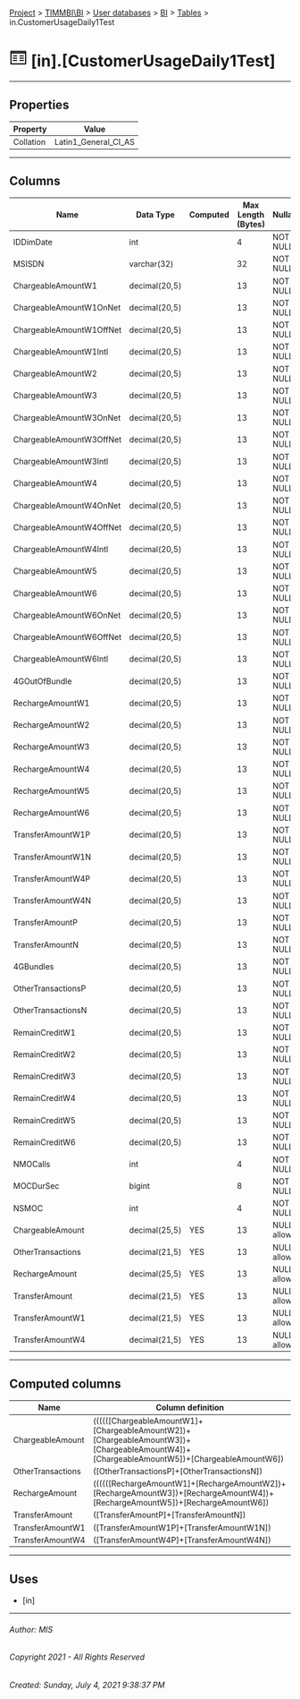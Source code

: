 #### 

[Project](../../../../index.md) > [TIMMBI\\BI](../../../index.md) > [User databases](../../index.md) > [BI](../index.md) > [Tables](Tables.md) > in.CustomerUsageDaily1Test

# ![Tables](../../../../Images/Table32.png) [in].[CustomerUsageDaily1Test]

---

## <a name="#properties"></a>Properties

| Property | Value |
|---|---|
| Collation | Latin1_General_CI_AS |


---

## <a name="#columns"></a>Columns

| Name | Data Type | Computed | Max Length (Bytes) | Nullability |
|---|---|---|---|---|
| IDDimDate | int |  | 4 | NOT NULL |
| MSISDN | varchar(32) |  | 32 | NOT NULL |
| ChargeableAmountW1 | decimal(20,5) |  | 13 | NOT NULL |
| ChargeableAmountW1OnNet | decimal(20,5) |  | 13 | NOT NULL |
| ChargeableAmountW1OffNet | decimal(20,5) |  | 13 | NOT NULL |
| ChargeableAmountW1Intl | decimal(20,5) |  | 13 | NOT NULL |
| ChargeableAmountW2 | decimal(20,5) |  | 13 | NOT NULL |
| ChargeableAmountW3 | decimal(20,5) |  | 13 | NOT NULL |
| ChargeableAmountW3OnNet | decimal(20,5) |  | 13 | NOT NULL |
| ChargeableAmountW3OffNet | decimal(20,5) |  | 13 | NOT NULL |
| ChargeableAmountW3Intl | decimal(20,5) |  | 13 | NOT NULL |
| ChargeableAmountW4 | decimal(20,5) |  | 13 | NOT NULL |
| ChargeableAmountW4OnNet | decimal(20,5) |  | 13 | NOT NULL |
| ChargeableAmountW4OffNet | decimal(20,5) |  | 13 | NOT NULL |
| ChargeableAmountW4Intl | decimal(20,5) |  | 13 | NOT NULL |
| ChargeableAmountW5 | decimal(20,5) |  | 13 | NOT NULL |
| ChargeableAmountW6 | decimal(20,5) |  | 13 | NOT NULL |
| ChargeableAmountW6OnNet | decimal(20,5) |  | 13 | NOT NULL |
| ChargeableAmountW6OffNet | decimal(20,5) |  | 13 | NOT NULL |
| ChargeableAmountW6Intl | decimal(20,5) |  | 13 | NOT NULL |
| 4GOutOfBundle | decimal(20,5) |  | 13 | NOT NULL |
| RechargeAmountW1 | decimal(20,5) |  | 13 | NOT NULL |
| RechargeAmountW2 | decimal(20,5) |  | 13 | NOT NULL |
| RechargeAmountW3 | decimal(20,5) |  | 13 | NOT NULL |
| RechargeAmountW4 | decimal(20,5) |  | 13 | NOT NULL |
| RechargeAmountW5 | decimal(20,5) |  | 13 | NOT NULL |
| RechargeAmountW6 | decimal(20,5) |  | 13 | NOT NULL |
| TransferAmountW1P | decimal(20,5) |  | 13 | NOT NULL |
| TransferAmountW1N | decimal(20,5) |  | 13 | NOT NULL |
| TransferAmountW4P | decimal(20,5) |  | 13 | NOT NULL |
| TransferAmountW4N | decimal(20,5) |  | 13 | NOT NULL |
| TransferAmountP | decimal(20,5) |  | 13 | NOT NULL |
| TransferAmountN | decimal(20,5) |  | 13 | NOT NULL |
| 4GBundles | decimal(20,5) |  | 13 | NOT NULL |
| OtherTransactionsP | decimal(20,5) |  | 13 | NOT NULL |
| OtherTransactionsN | decimal(20,5) |  | 13 | NOT NULL |
| RemainCreditW1 | decimal(20,5) |  | 13 | NOT NULL |
| RemainCreditW2 | decimal(20,5) |  | 13 | NOT NULL |
| RemainCreditW3 | decimal(20,5) |  | 13 | NOT NULL |
| RemainCreditW4 | decimal(20,5) |  | 13 | NOT NULL |
| RemainCreditW5 | decimal(20,5) |  | 13 | NOT NULL |
| RemainCreditW6 | decimal(20,5) |  | 13 | NOT NULL |
| NMOCalls | int |  | 4 | NOT NULL |
| MOCDurSec | bigint |  | 8 | NOT NULL |
| NSMOC | int |  | 4 | NOT NULL |
| ChargeableAmount | decimal(25,5) | YES | 13 | NULL allowed |
| OtherTransactions | decimal(21,5) | YES | 13 | NULL allowed |
| RechargeAmount | decimal(25,5) | YES | 13 | NULL allowed |
| TransferAmount | decimal(21,5) | YES | 13 | NULL allowed |
| TransferAmountW1 | decimal(21,5) | YES | 13 | NULL allowed |
| TransferAmountW4 | decimal(21,5) | YES | 13 | NULL allowed |


---

## <a name="#computedcolumns"></a>Computed columns

| Name | Column definition |
|---|---|
| ChargeableAmount | ((((([ChargeableAmountW1]+[ChargeableAmountW2])+[ChargeableAmountW3])+[ChargeableAmountW4])+[ChargeableAmountW5])+[ChargeableAmountW6]) |
| OtherTransactions | ([OtherTransactionsP]+[OtherTransactionsN]) |
| RechargeAmount | ((((([RechargeAmountW1]+[RechargeAmountW2])+[RechargeAmountW3])+[RechargeAmountW4])+[RechargeAmountW5])+[RechargeAmountW6]) |
| TransferAmount | ([TransferAmountP]+[TransferAmountN]) |
| TransferAmountW1 | ([TransferAmountW1P]+[TransferAmountW1N]) |
| TransferAmountW4 | ([TransferAmountW4P]+[TransferAmountW4N]) |


---

## <a name="#uses"></a>Uses

* [in]


---

###### Author:  MIS

###### Copyright 2021 - All Rights Reserved

###### Created: Sunday, July 4, 2021 9:38:37 PM

